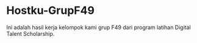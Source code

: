 # Hostku-GrupF49
Ini adalah hasil kerja kelompok kami grup F49 dari program latihan Digital Talent Scholarship. 
